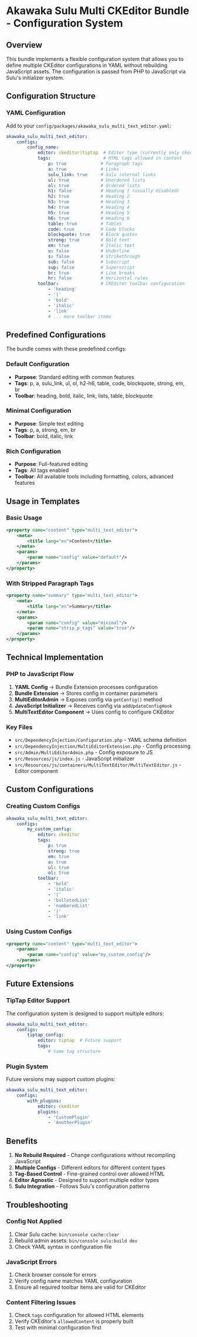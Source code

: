 # Akawaka Sulu Multi CKEditor Bundle - Configuration System

## Overview

This bundle implements a flexible configuration system that allows you to define multiple CKEditor configurations in YAML without rebuilding JavaScript assets. The configuration is passed from PHP to JavaScript via Sulu's initializer system.

## Configuration Structure

### YAML Configuration

Add to your `config/packages/akawaka_sulu_multi_text_editor.yaml`:

```yaml
akawaka_sulu_multi_text_editor:
    configs:
        config_name:
            editor: ckeditor|tiptap  # Editor type (currently only ckeditor supported)
            tags:                    # HTML tags allowed in content
                p: true             # Paragraph tags
                a: true             # Links
                sulu_link: true     # Sulu internal links
                ul: true            # Unordered lists
                ol: true            # Ordered lists
                h1: false           # Heading 1 (usually disabled)
                h2: true            # Heading 2
                h3: true            # Heading 3
                h4: true            # Heading 4  
                h5: true            # Heading 5
                h6: true            # Heading 6
                table: true         # Tables
                code: true          # Code blocks
                blockquote: true    # Block quotes
                strong: true        # Bold text
                em: true            # Italic text
                u: false            # Underline
                s: false            # Strikethrough
                sub: false          # Subscript
                sup: false          # Superscript
                br: true            # Line breaks
                hr: false           # Horizontal rules
            toolbar:                # CKEditor toolbar configuration
                - 'heading'
                - '|'
                - 'bold'
                - 'italic'
                - 'link'
                # ... more toolbar items
```

## Predefined Configurations

The bundle comes with these predefined configs:

### Default Configuration
- **Purpose**: Standard editing with common features
- **Tags**: p, a, sulu_link, ul, ol, h2-h6, table, code, blockquote, strong, em, br
- **Toolbar**: heading, bold, italic, link, lists, table, blockquote

### Minimal Configuration  
- **Purpose**: Simple text editing
- **Tags**: p, a, strong, em, br
- **Toolbar**: bold, italic, link

### Rich Configuration
- **Purpose**: Full-featured editing
- **Tags**: All tags enabled
- **Toolbar**: All available tools including formatting, colors, advanced features

## Usage in Templates

### Basic Usage

```xml
<property name="content" type="multi_text_editor">
    <meta>
        <title lang="en">Content</title>
    </meta>
    <params>
        <param name="config" value="default"/>
    </params>
</property>
```

### With Stripped Paragraph Tags

```xml
<property name="summary" type="multi_text_editor">
    <meta>
        <title lang="en">Summary</title>
    </meta>
    <params>
        <param name="config" value="minimal"/>
        <param name="strip_p_tags" value="true"/>
    </params>
</property>
```

## Technical Implementation

### PHP to JavaScript Flow

1. **YAML Config** → Bundle Extension processes configuration
2. **Bundle Extension** → Stores config in container parameters  
3. **MultiEditorAdmin** → Exposes config via `getConfig()` method
4. **JavaScript Initializer** → Receives config via `addUpdateConfigHook`
5. **MultiTextEditor Component** → Uses config to configure CKEditor

### Key Files

- `src/DependencyInjection/Configuration.php` - YAML schema definition
- `src/DependencyInjection/MultiEditorExtension.php` - Config processing
- `src/Admin/MultiEditorAdmin.php` - Config exposure to JS
- `src/Resources/js/index.js` - JavaScript initializer
- `src/Resources/js/containers/MultiTextEditor/MultiTextEditor.js` - Editor component

## Custom Configurations

### Creating Custom Configs

```yaml
akawaka_sulu_multi_text_editor:
    configs:
        my_custom_config:
            editor: ckeditor
            tags:
                p: true
                strong: true
                em: true
                a: true
                ul: true
                ol: true
            toolbar:
                - 'bold'
                - 'italic'
                - '|'
                - 'bulletedList'
                - 'numberedList'
                - '|'
                - 'link'
```

### Using Custom Configs

```xml
<property name="content" type="multi_text_editor">
    <params>
        <param name="config" value="my_custom_config"/>
    </params>
</property>
```

## Future Extensions

### TipTap Editor Support

The configuration system is designed to support multiple editors:

```yaml
akawaka_sulu_multi_text_editor:
    configs:
        tiptap_config:
            editor: tiptap  # Future support
            tags:
                # Same tag structure
```

### Plugin System

Future versions may support custom plugins:

```yaml
akawaka_sulu_multi_text_editor:
    configs:
        with_plugins:
            editor: ckeditor
            plugins:
                - 'CustomPlugin'
                - 'AnotherPlugin'
```

## Benefits

1. **No Rebuild Required** - Change configurations without recompiling JavaScript
2. **Multiple Configs** - Different editors for different content types
3. **Tag-Based Control** - Fine-grained control over allowed HTML
4. **Editor Agnostic** - Designed to support multiple editor types
5. **Sulu Integration** - Follows Sulu's configuration patterns

## Troubleshooting

### Config Not Applied

1. Clear Sulu cache: `bin/console cache:clear`
2. Rebuild admin assets: `bin/console sulu:build dev`
3. Check YAML syntax in configuration file

### JavaScript Errors

1. Check browser console for errors
2. Verify config name matches YAML configuration
3. Ensure all required toolbar items are valid for CKEditor

### Content Filtering Issues

1. Check `tags` configuration for allowed HTML elements
2. Verify CKEditor's `allowedContent` is properly built
3. Test with minimal configuration first